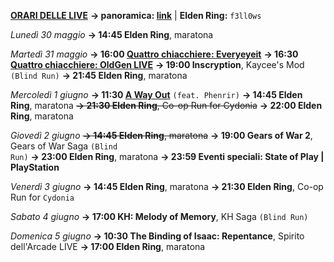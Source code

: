 <b><u>ORARI DELLE LIVE</u></b>
<b>→ panoramica: <a href="https://trello.com/b/iKwdSGf3/sabaku">link</a></b> | <b>Elden Ring:</b> <code>f3ll0ws</code>

<i>Lunedì 30 maggio</i>
<b>→ 14:45 Elden Ring</b>, maratona

<i>Martedì 31 maggio</i>
<b>→ 16:00 <a href="https://www.twitch.tv/everyeyeit">Quattro chiacchiere: Everyeyeit</a></b>
<b>→ 16:30 <a href="https://www.twitch.tv/oldgenproject">Quattro chiacchiere: OldGen LIVE</a></b>
<b>→ 19:00 Inscryption</b>, Kaycee's Mod <code>(Blind Run)</code>
<b>→ 21:45 Elden Ring</b>, maratona

<i>Mercoledì 1 giugno</i>
<b>→ 11:30 <a href="https://www.twitch.tv/phenrir_mailoki">A Way Out</a></b> <code>(feat. Phenrir)</code>
<b>→ 14:45 Elden Ring</b>, maratona
<s><b>→ 21:30 Elden Ring</b>, Co-op Run for Cydonia</s>
<b>→ 22:00 Elden Ring</b>, maratona

<i>Giovedì 2 giugno</i>
<s><b>→ 14:45 Elden Ring</b>, maratona</s>
<b>→ 19:00 Gears of War 2</b>, Gears of War Saga <code>(Blind Run)</code>
<b>→ 23:00 Elden Ring</b>, maratona
<b>→ 23:59 Eventi speciali: State of Play | PlayStation</b>

<i>Venerdì 3 giugno</i>
<b>→ 14:45 Elden Ring</b>, maratona
<b>→ 21:30 Elden Ring</b>, Co-op Run for <code>Cydonia</code>

<i>Sabato 4 giugno</i>
<b>→ 17:00 KH: Melody of Memory</b>, KH Saga <code>(Blind Run)</code>

<i>Domenica 5 giugno</i>
<b>→ 10:30 The Binding of Isaac: Repentance</b>, Spirito dell'Arcade LIVE
<b>→ 17:00 Elden Ring</b>, maratona
